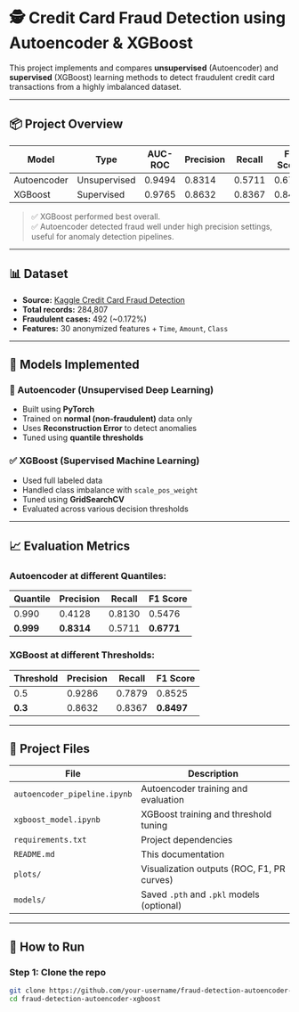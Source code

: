 # 🕵️ Credit Card Fraud Detection using Autoencoder & XGBoost

This project implements and compares **unsupervised** (Autoencoder) and **supervised** (XGBoost) learning methods to detect fraudulent credit card transactions from a highly imbalanced dataset.

---

## 📦 Project Overview

| Model       | Type         | AUC-ROC | Precision | Recall | F1 Score | Threshold/Quantile |
|-------------|--------------|---------|-----------|--------|----------|---------------------|
| Autoencoder | Unsupervised | 0.9494  | 0.8314    | 0.5711 | 0.6771   | Quantile = 0.999     |
| XGBoost     | Supervised   | 0.9765  | 0.8632    | 0.8367 | 0.8497   | Threshold = 0.3      |

> ✅ XGBoost performed best overall.  
> ✅ Autoencoder detected fraud well under high precision settings, useful for anomaly detection pipelines.

---

## 📊 Dataset

- **Source:** [Kaggle Credit Card Fraud Detection](https://www.kaggle.com/mlg-ulb/creditcardfraud)
- **Total records:** 284,807
- **Fraudulent cases:** 492 (~0.172%)
- **Features:** 30 anonymized features + `Time`, `Amount`, `Class`

---

## 🧠 Models Implemented

### 🔁 Autoencoder (Unsupervised Deep Learning)
- Built using **PyTorch**
- Trained on **normal (non-fraudulent)** data only
- Uses **Reconstruction Error** to detect anomalies
- Tuned using **quantile thresholds**

### ✅ XGBoost (Supervised Machine Learning)
- Used full labeled data
- Handled class imbalance with `scale_pos_weight`
- Tuned using **GridSearchCV**
- Evaluated across various decision thresholds

---

## 📈 Evaluation Metrics

### Autoencoder at different Quantiles:

| Quantile | Precision | Recall | F1 Score |
|----------|-----------|--------|----------|
| 0.990    | 0.4128    | 0.8130 | 0.5476   |
| **0.999**| **0.8314**| 0.5711 | **0.6771** |

### XGBoost at different Thresholds:

| Threshold | Precision | Recall | F1 Score |
|-----------|-----------|--------|----------|
| 0.5       | 0.9286    | 0.7879 | 0.8525   |
| **0.3**   | 0.8632    | 0.8367 | **0.8497** |

---

## 📂 Project Files

| File                          | Description                                |
|-------------------------------|--------------------------------------------|
| `autoencoder_pipeline.ipynb` | Autoencoder training and evaluation        |
| `xgboost_model.ipynb`        | XGBoost training and threshold tuning      |
| `requirements.txt`           | Project dependencies                       |
| `README.md`                  | This documentation                        |
| `plots/`                     | Visualization outputs (ROC, F1, PR curves) |
| `models/`                    | Saved `.pth` and `.pkl` models (optional)  |

---

## 🚀 How to Run

### Step 1: Clone the repo
```bash
git clone https://github.com/your-username/fraud-detection-autoencoder-xgboost.git
cd fraud-detection-autoencoder-xgboost
```

